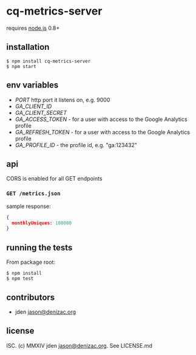 # cq-metrics-server

requires [node.js](http://nodejs.org) 0.8+

## installation

    $ npm install cq-metrics-server
    $ npm start

## env variables

- *PORT* http port it listens on, e.g. 9000
- *GA_CLIENT_ID*
- *GA_CLIENT_SECRET*
- *GA_ACCESS_TOKEN* - for a user with access to the Google Analytics profile
- *GA_REFRESH_TOKEN* - for a user with access to the Google Analytics profile
- *GA_PROFILE_ID* - the profile id, e.g. "ga:123432"


## api

CORS is enabled for all GET endpoints

### `GET /metrics.json`

sample response:
```json
{
  monthlyUniques: 100000
}
```


## running the tests

From package root:

    $ npm install
    $ npm test


## contributors

- jden <jason@denizac.org>


## license

ISC. (c) MMXIV jden <jason@denizac.org>. See LICENSE.md
